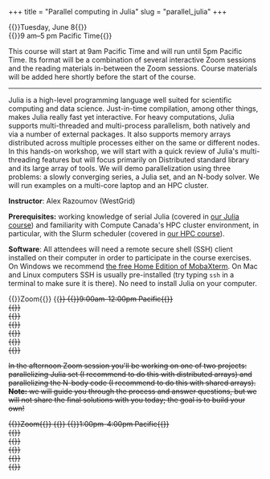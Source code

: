 +++
title = "Parallel computing in Julia"
slug = "parallel_julia"
+++

{{<cor>}}Tuesday, June 8{{</cor>}}\
{{<cgr>}}9 am–5 pm Pacific Time{{</cgr>}}

This course will start at 9am Pacific Time and will run until 5pm Pacific Time. Its format will be a combination of
several interactive Zoom sessions and the reading materials in-between the Zoom sessions. Course materials will be added
here shortly before the start of the course.

---

Julia is a high-level programming language well suited for scientific computing and data science. Just-in-time
compilation, among other things, makes Julia really fast yet interactive. For heavy computations, Julia supports
multi-threaded and multi-process parallelism, both natively and via a number of external packages. It also supports
memory arrays distributed across multiple processes either on the same or different nodes. In this hands-on workshop, we
will start with a quick review of Julia's multi-threading features but will focus primarily on Distributed standard
library and its large array of tools. We will demo parallelization using three problems: a slowly converging series, a
Julia set, and an N-body solver. We will run examples on a multi-core laptop and an HPC cluster.

**Instructor**: Alex Razoumov (WestGrid)

**Prerequisites:** working knowledge of serial Julia (covered in [our Julia course](../programming_julia)) and
familiarity with Compute Canada's HPC cluster environment, in particular, with the Slurm scheduler (covered in
[our HPC course](../basics_hpc)).


**Software**: All attendees will need a remote secure shell (SSH) client installed on their computer in order to
participate in the course exercises. On Windows we recommend
[the free Home Edition of MobaXterm](https://mobaxterm.mobatek.net/download.html). On Mac and Linux computers SSH is
usually pre-installed (try typing `ssh` in a terminal to make sure it is there). No need to install Julia on your
computer.

{{<cor>}}Zoom{{</cor>}} {{<s>}} {{<cgr>}}9:00am-12:00pm Pacific{{</cgr>}} \
{{<linktitle url="../julia/julia-01-intro" text="Introduction to parallel Julia">}} \
{{<linktitle url="../julia/julia-02-threads1" text="Base.Threads (part 1)">}} \
{{<linktitle url="../julia/julia-03-slow-series" text="Slow series">}} \
{{<linktitle url="../julia/julia-04-threads2" text="Base.Threads (part 2)">}} \
{{<linktitle url="../julia/julia-05-distributed1" text="Distributed.jl (part 1)">}} \
{{<linktitle url="../julia/julia-06-distributed2" text="Distributed.jl (part 2)">}}

In the afternoon Zoom session you'll be working on one of two projects: parallelizing Julia set (I recommend to do this
with distributed arrays) and parallelizing the N-body code (I recommend to do this with shared arrays). **Note:** we
will guide you through the process and answer questions, but we will not share the final solutions with you today; the
goal is to build your own!

{{<cor>}}Zoom{{</cor>}} {{<s>}} {{<cgr>}}1:00pm-4:00pm Pacific{{</cgr>}} \
{{<linktitle url="../julia/julia-07-distributed-arrays" text="DistributedArrays.jl">}} \
{{<linktitle url="../julia/julia-08-julia-set" text="Parallelizing Julia set">}} \
{{<linktitle url="../julia/julia-09-shared-arrays" text="SharedArrays.jl">}} \
{{<linktitle url="../julia/julia-10-nbody" text="Parallelizing N-body">}} \
{{<linktitle url="../julia/julia-11-asm" text="Parallelizing additive Schwarz method">}}
